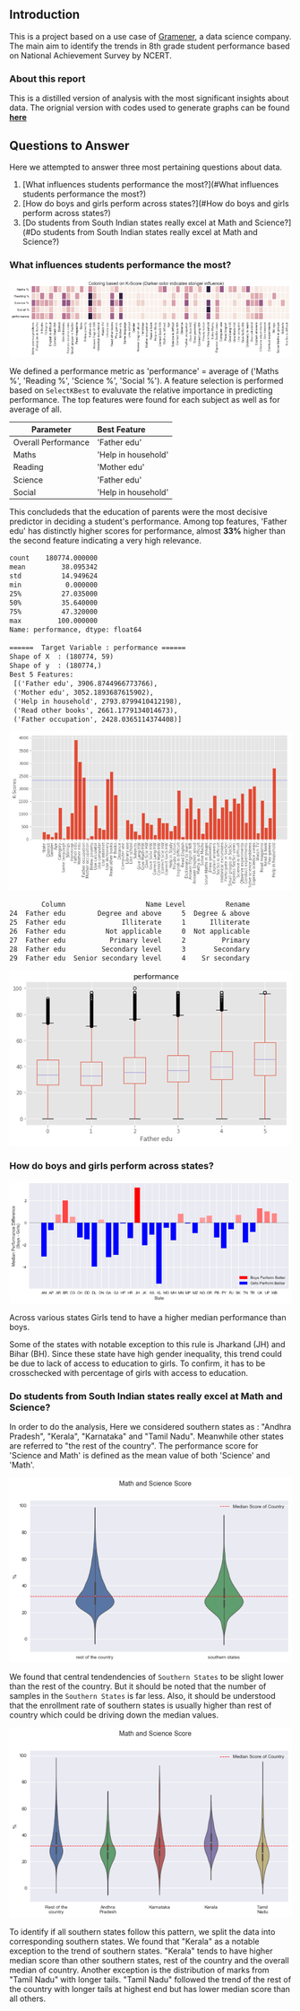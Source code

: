 
<!-- # National Achievement Survey of Class VIII students -->
## Introduction

This is a project based on a use case of [Gramener](https://gramener.com), a data science company. The main aim to identify the trends in 8th grade student performance based on National Achievement Survey by NCERT.

### About this report

This is a distilled version of analysis with the most significant insights about data. The orignial version with codes used to generate graphs can be found [**here**](/ipython.html)

## Questions to Answer

Here we attempted to answer three most pertaining questions about data.

1. [What influences students performance the most?](#What influences students performance the most?)
2. [How do boys and girls perform across states?](#How do boys and girls perform across states?)
3. [Do students from South Indian states really excel at Math and Science?](#Do students from South Indian states really excel at Math and Science?)

### What influences students performance the most?

![png](output_14_0.png)

We defined a performance metric as 'performance' = average of ('Maths %', 'Reading %', 'Science %', 'Social %'). A feature selection is performed based on `SelectKBest` to evaluvate the relative importance in predicting performance. The top features were found for each subject as well as for average of all.

|Parameter|Best Feature |
| --- |:--- |
|Overall Performance|'Father edu'|
|Maths|'Help in household'|
|Reading|'Mother edu'|
|Science|'Father edu'|
|Social|'Help in household'|

This concludeds that the education of parents were the most decisive predictor in deciding a student's  performance. Among top features, 'Father edu' has distinctly higher scores for performance, almost **33%** higher than the second feature indicating a very high relevance.


    count    180774.000000
    mean         38.095342
    std          14.949624
    min           0.000000
    25%          27.035000
    50%          35.640000
    75%          47.320000
    max         100.000000
    Name: performance, dtype: float64

    ======	Target Variable	: performance ======
    Shape of X	: (180774, 59)
    Shape of y	: (180774,)
    Best 5 Features:
     [('Father edu', 3906.8744966773766), 
     ('Mother edu', 3052.1893687615902), 
     ('Help in household', 2793.8799410412198), 
     ('Read other books', 2661.1779134014673), 
     ('Father occupation', 2428.0365114374408)]

![png](output_13_1.png)

            Column                    Name Level          Rename
    24  Father edu        Degree and above     5  Degree & above
    25  Father edu              Illiterate     1      Illiterate
    26  Father edu          Not applicable     0  Not applicable
    27  Father edu           Primary level     2         Primary
    28  Father edu         Secondary level     3       Secondary
    29  Father edu  Senior secondary level     4    Sr secondary



![png](output_13_3.png)


### How do boys and girls perform across states?

![png](output_19_0.png)

Across various states Girls tend to have a higher median performance than boys.

Some of the states with notable exception to this rule is Jharkand (JH) and Bihar (BH). Since these state have high gender inequality, this trend could be due to lack of access to education to girls. To confirm, it has to be crosschecked with percentage of girls with access to education.



### Do students from South Indian states really excel at Math and Science?

In order to do the analysis, Here we considered southern states as : "Andhra Pradesh", "Kerala", "Karnataka" and "Tamil Nadu". Meanwhile other states are referred to "the rest of the country". The performance score for 'Science and Math' is defined as the mean value of both 'Science' and 'Math'. 

![png](output_29_0.png)

We found that central tendendencies of `Southern States` to be slight lower than the rest of the country. But it should be noted that the number of samples in the `Southern States` is far less. Also, it should be understood that the enrollment rate of southern states is usually higher than rest of country which could be driving down the median values.

![png](output_31_0.png)

To identify if all southern states follow this pattern, we split the data into corresponding southern states. We found that "Kerala" as a notable exception to the trend of southern states. "Kerala" tends to have higher median score than other southern states, rest of the country and the overall median of country. Another exception is the distribution of marks from "Tamil Nadu" with longer tails. "Tamil Nadu" followed the trend of the rest of the country with longer tails at highest end but has lower median score than all others.